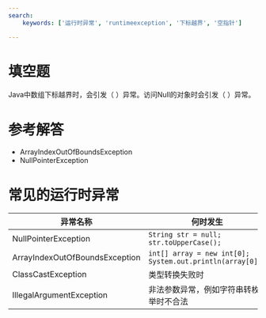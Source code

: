 ```yaml
---
search:
    keywords: ['运行时异常', 'runtimeexception', '下标越界', '空指针']

---
```



# 填空题

Java中数组下标越界时，会引发（ ）异常。访问Null的对象时会引发（ ）异常。

# 参考解答

* ArrayIndexOutOfBoundsException
* NullPointerException

# 常见的运行时异常
|异常名称|何时发生|
|-|-|
|NullPointerException|```String str = null; str.toUpperCase();```|
|ArrayIndexOutOfBoundsException|```int[] array = new int[0]; System.out.println(array[0]);```|
|ClassCastException|类型转换失败时|
|IllegalArgumentException|非法参数异常，例如字符串转枚举时不合法|